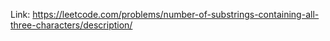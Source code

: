 Link: https://leetcode.com/problems/number-of-substrings-containing-all-three-characters/description/
